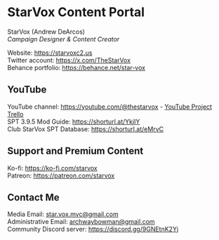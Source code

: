 # StarVox Content Portal  
StarVox (Andrew DeArcos)  
*Campaign Designer & Content Creator*


Website: https://starvoxc2.us  
Twitter account: https://x.com/TheStarVox  
Behance portfolio: https://behance.net/star-vox

##  YouTube  
YouTube channel: https://youtube.com/@thestarvox - [YouTube Project Trello](https://trello.com/invite/b/66b1b8ee6291e28eec98c6fb/ATTI8676fece4b38f844b6924c8d734f0df60491709A/the-spt-show)  
SPT 3.9.5 Mod Guide: https://shorturl.at/YkjIY  
Club StarVox SPT Database: https://shorturl.at/eMrvC


## Support and Premium Content  
Ko-fi: https://ko-fi.com/starvox  
Patreon: https://patreon.com/starvox  


## Contact Me  
Media Email: star.vox.mvc@gmail.com  
Administrative Email: archwaybowman@gmail.com  
Community Discord server: https://discord.gg/9GNEtnK2Yj

